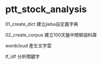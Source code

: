 # ptt_stock_analysis

01_create_dict 建立jieba自定義字典

02_create_corpus 建立100天盤中閒聊語料庫

wordcloud 產生文字雲

tf_idf 分析關鍵字
